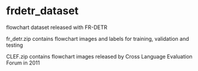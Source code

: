 # frdetr_dataset
flowchart dataset released with FR-DETR

fr_detr.zip contains flowchart images and labels for training, validation and testing

CLEF.zip contains flowchart images released by Cross Language Evaluation Forum in 2011
